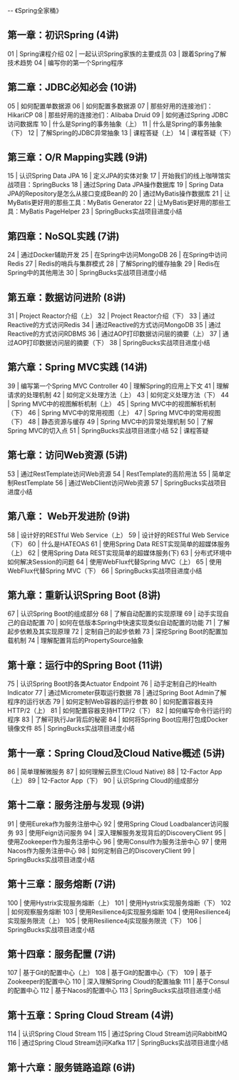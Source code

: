 -- 《Spring全家桶》

## 第一章：初识Spring (4讲)
   01 | Spring课程介绍 
   02 | 一起认识Spring家族的主要成员 
   03 | 跟着Spring了解技术趋势 
   04 | 编写你的第一个Spring程序 
## 第二章：JDBC必知必会 (10讲)
   05 | 如何配置单数据源 
   06 | 如何配置多数据源 
   07 | 那些好用的连接池们：HikariCP
   08 | 那些好用的连接池们：Alibaba Druid
   09 | 如何通过Spring JDBC访问数据库
   10 | 什么是Spring的事务抽象（上）
   11 | 什么是Spring的事务抽象（下）
   12 | 了解Spring的JDBC异常抽象 
   13 | 课程答疑（上）
   14 | 课程答疑（下）
## 第三章：O/R Mapping实践 (9讲)
   15 | 认识Spring Data JPA
   16 | 定义JPA的实体对象
   17 | 开始我们的线上咖啡馆实战项目：SpringBucks
   18 | 通过Spring Data JPA操作数据库
   19 | Spring Data JPA的Repository是怎么从接口变成Bean的
   20 | 通过MyBatis操作数据库
   21 | 让MyBatis更好用的那些工具：MyBatis Generator
   22 | 让MyBatis更好用的那些工具：MyBatis PageHelper
   23 | SpringBucks实战项目进度小结
## 第四章：NoSQL实践 (7讲)
   24 | 通过Docker辅助开发
   25 | 在Spring中访问MongoDB
   26 | 在Spring中访问Redis
   27 | Redis的哨兵与集群模式
   28 | 了解Spring的缓存抽象
   29 | Redis在Spring中的其他用法
   30 | SpringBucks实战项目进度小结
## 第五章：数据访问进阶 (8讲)
   31 | Project Reactor介绍（上）
   32 | Project Reactor介绍（下）
   33 | 通过Reactive的方式访问Redis
   34 | 通过Reactive的方式访问MongoDB
   35 | 通过Reactive的方式访问RDBMS
   36 | 通过AOP打印数据访问层的摘要（上）
   37 | 通过AOP打印数据访问层的摘要（下）
   38 | SpringBucks实战项目进度小结
## 第六章：Spring MVC实践 (14讲)
   39 | 编写第一个Spring MVC Controller
   40 | 理解Spring的应用上下文
   41 | 理解请求的处理机制
   42 | 如何定义处理方法（上）
   43 | 如何定义处理方法（下）
   44 | Spring MVC中的视图解析机制（上）
   45 | Spring MVC中的视图解析机制（下）
   46 | Spring MVC中的常用视图（上）
   47 | Spring MVC中的常用视图（下）
   48 | 静态资源与缓存
   49 | Spring MVC中的异常处理机制
   50 | 了解Spring MVC的切入点
   51 | SpringBucks实战项目进度小结
   52 | 课程答疑
## 第七章：访问Web资源 (5讲)
   53 | 通过RestTemplate访问Web资源
   54 | RestTemplate的高阶用法
   55 | 简单定制RestTemplate
   56 | 通过WebClient访问Web资源
   57 | SpringBucks实战项目进度小结
## 第八章： Web开发进阶 (9讲)
   58 | 设计好的RESTful Web Service（上）
   59 | 设计好的RESTful Web Service（下）
   60 | 什么是HATEOAS
   61 | 使用Spring Data REST实现简单的超媒体服务（上）
   62 | 使用Spring Data REST实现简单的超媒体服务(下)
   63 | 分布式环境中如何解决Session的问题
   64 | 使用WebFlux代替Spring MVC（上）
   65 | 使用WebFlux代替Spring MVC（下）
   66 | SpringBucks实战项目进度小结
## 第九章：重新认识Spring Boot (8讲)
   67 | 认识Spring Boot的组成部分
   68 | 了解自动配置的实现原理
   69 | 动手实现自己的自动配置
   70 | 如何在低版本Spring中快速实现类似自动配置的功能
   71 | 了解起步依赖及其实现原理
   72 | 定制自己的起步依赖
   73 | 深挖Spring Boot的配置加载机制
   74 | 理解配置背后的PropertySource抽象
## 第十章：运行中的Spring Boot (11讲)
   75 | 认识Spring Boot的各类Actuator Endpoint
   76 | 动手定制自己的Health Indicator
   77 | 通过Micrometer获取运行数据
   78 | 通过Spring Boot Admin了解程序的运行状态
   79 | 如何定制Web容器的运行参数
   80 | 如何配置容器支持HTTP/2（上）
   81 | 如何配置容器支持HTTP/2（下）
   82 | 如何编写命令行运行的程序
   83 | 了解可执行Jar背后的秘密
   84 | 如何将Spring Boot应用打包成Docker镜像文件
   85 | SpringBucks实战项目进度小结
## 第十一章：Spring Cloud及Cloud Native概述 (5讲)
   86 | 简单理解微服务
   87 | 如何理解云原生(Cloud Native)
   88 | 12-Factor App（上）
   89 | 12-Factor App（下）
   90 | 认识Spring Cloud的组成部分
## 第十二章：服务注册与发现 (9讲)
   91 | 使用Eureka作为服务注册中心
   92 | 使用Spring Cloud Loadbalancer访问服务
   93 | 使用Feign访问服务
   94 | 深入理解服务发现背后的DiscoveryClient
   95 | 使用Zookeeper作为服务注册中心
   96 | 使用Consul作为服务注册中心
   97 | 使用Nacos作为服务注册中心
   98 | 如何定制自己的DiscoveryClient
   99 | SpringBucks实战项目进度小结
## 第十三章：服务熔断 (7讲)
   100 | 使用Hystrix实现服务熔断（上）
   101 | 使用Hystrix实现服务熔断（下）
   102 | 如何观察服务熔断
   103 | 使用Resilience4j实现服务熔断
   104 | 使用Resilience4j实现服务限流（上）
   105 | 使用Resilience4j实现服务限流（下）
   106 | SpringBucks实战项目进度小结
## 第十四章：服务配置 (7讲)
   107 | 基于Git的配置中心（上）
   108 | 基于Git的配置中心（下）
   109 | 基于Zookeeper的配置中心
   110 | 深入理解Spring Cloud的配置抽象
   111 | 基于Consul的配置中心
   112 | 基于Nacos的配置中心
   113 | SpringBucks实战项目进度小结
## 第十五章：Spring Cloud Stream (4讲)
   114 | 认识Spring Cloud Stream
   115 | 通过Spring Cloud Stream访问RabbitMQ
   116 | 通过Spring Cloud Stream访问Kafka
   117 | SpringBucks实战项目进度小结
## 第十六章：服务链路追踪 (6讲)